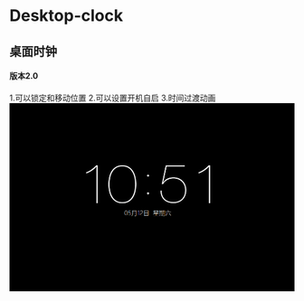 # Desktop-clock
## 桌面时钟 
#### 版本2.0

1.可以锁定和移动位置
2.可以设置开机自启
3.时间过渡动画
![preview](https://github.com/shulkme/desktop-clock/blob/master/1.gif)
